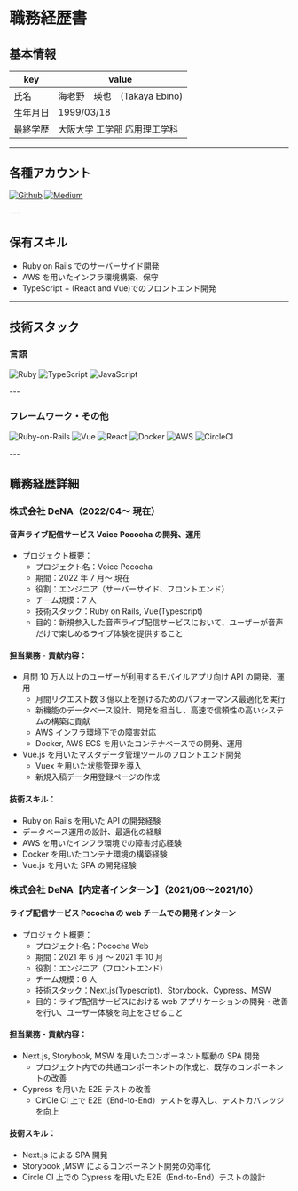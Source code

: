 # 職務経歴書

## 基本情報

| key      | value                        |
| -------- | ---------------------------- |
| 氏名     | 海老野　瑛也　(Takaya Ebino) |
| 生年月日 | 1999/03/18                   |
| 最終学歴 | 大阪大学 工学部 応用理工学科 |

---

## 各種アカウント

<p>
  <a href="https://github.com/takaya787" target="_blank"><img alt="Github" src="https://img.shields.io/badge/takaya787-%2312100E.svg?&style=flat-square&logo=Github&logoColor=white" /></a>
  <a href="https://qiita.com/takaya787" target="_blank"><img alt="Medium" src="https://img.shields.io/badge/takaya787-55C500.svg?&style=flat-square&logo=qiita&logoColor=white" /></a>
</p>
---

## 保有スキル

- Ruby on Rails でのサーバーサイド開発
- AWS を用いたインフラ環境構築、保守
- TypeScript + (React and Vue)でのフロントエンド開発

---

## 技術スタック

### 言語

<p>
  <img alt="Ruby" src="https://img.shields.io/badge/-Ruby-CC342D?style=flat-square&logo=Ruby&logoColor=white" />
  <img alt="TypeScript" src="https://img.shields.io/badge/-TypeScript-007ACC?style=flat-square&logo=typescript&logoColor=white" />
  <img alt="JavaScript" src="https://img.shields.io/badge/-JavaScript-F7DF1E?style=flat-square&logo=JavaScript&logoColor=white" />
</p>
---

### フレームワーク・その他

<p>
  <img alt="Ruby-on-Rails" src="https://img.shields.io/badge/-Rails-CC0000?style=flat-square&logo=Ruby-on-Rails&logoColor=white" />
  <img alt="Vue" src="https://img.shields.io/badge/-Vue.js-4FC08D?style=flat-square&logo=Vue.js&logoColor=white" />
  <img alt="React" src="https://img.shields.io/badge/-React-45b8d8?style=flat-square&logo=react&logoColor=white" />
  <img alt="Docker" src="https://img.shields.io/badge/-Docker-46a2f1?style=flat-square&logo=docker&logoColor=white" />
  <img alt="AWS" src="https://img.shields.io/badge/AWS-%23FF9900.svg?logo=amazon-aws&style=flat" />
  <img alt="CircleCI" src="https://img.shields.io/badge/CircleCI-%23161616.svg?logo=circleci&style=flat" />
</p>
---

## 職務経歴詳細

### 株式会社 DeNA（2022/04〜 現在）

#### 音声ライブ配信サービス Voice Pococha の開発、運用

- プロジェクト概要：
  - プロジェクト名：Voice Pococha
  - 期間：2022 年 7 月〜 現在
  - 役割：エンジニア（サーバーサイド、フロントエンド）
  - チーム規模：7 人
  - 技術スタック：Ruby on Rails, Vue(Typescript)
  - 目的：新規参入した音声ライブ配信サービスにおいて、ユーザーが音声だけで楽しめるライブ体験を提供すること

#### 担当業務・貢献内容：

- 月間 10 万人以上のユーザーが利用するモバイルアプリ向け API の開発、運用
  - 月間リクエスト数 3 億以上を捌けるためのパフォーマンス最適化を実行
  - 新機能のデータベース設計、開発を担当し、高速で信頼性の高いシステムの構築に貢献
  - AWS インフラ環境下での障害対応
  - Docker, AWS ECS を用いたコンテナベースでの開発、運用
- Vue.js を用いたマスタデータ管理ツールのフロントエンド開発
  - Vuex を用いた状態管理を導入
  - 新規入稿データ用登録ページの作成

#### 技術スキル：

- Ruby on Rails を用いた API の開発経験
- データベース運用の設計、最適化の経験
- AWS を用いたインフラ環境での障害対応経験
- Docker を用いたコンテナ環境の構築経験
- Vue.js を用いた SPA の開発経験

### 株式会社 DeNA【内定者インターン】（2021/06〜2021/10）

#### ライブ配信サービス Pococha の web チームでの開発インターン

- プロジェクト概要：
  - プロジェクト名：Pococha Web
  - 期間：2021 年 6 月 〜 2021 年 10 月
  - 役割：エンジニア（フロントエンド）
  - チーム規模：6 人
  - 技術スタック：Next.js(Typescript)、Storybook、Cypress、MSW
  - 目的：ライブ配信サービスにおける web アプリケーションの開発・改善を行い、ユーザー体験を向上をさせること

#### 担当業務・貢献内容：

- Next.js, Storybook, MSW を用いたコンポーネント駆動の SPA 開発
  - プロジェクト内での共通コンポーネントの作成と、既存のコンポーネントの改善
- Cypress を用いた E2E テストの改善
  - CirCle CI 上で E2E（End-to-End）テストを導入し、テストカバレッジを向上

#### 技術スキル：

- Next.js による SPA 開発
- Storybook ,MSW によるコンポーネント開発の効率化
- Circle CI 上での Cypress を用いた E2E（End-to-End）テストの設計
